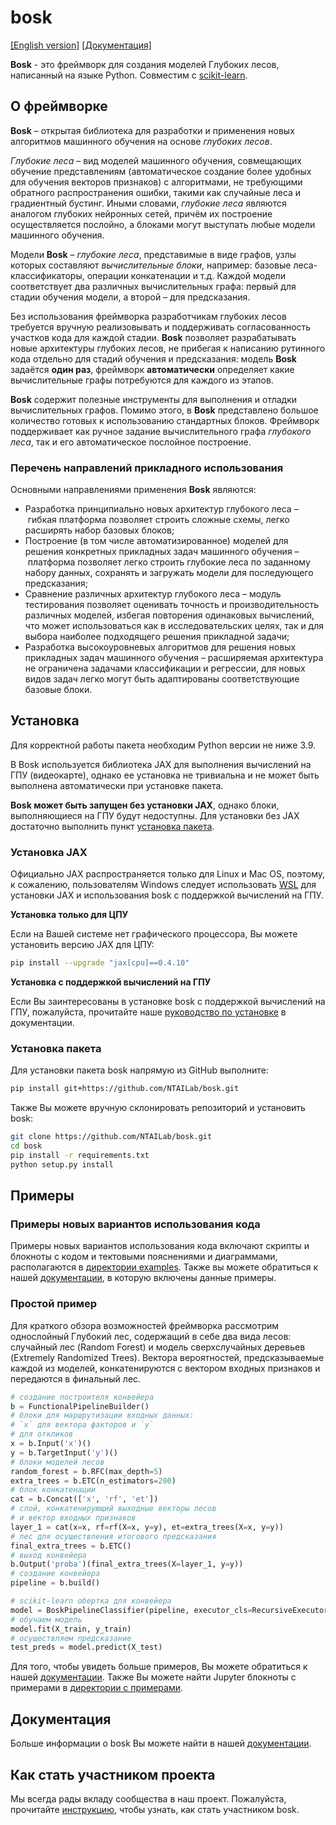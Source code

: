 # bosk

[[English version]](README_EN.md)
[[Документация]](https://ntailab.github.io/bosk/index.html)

**Bosk** - это фреймворк для создания моделей Глубоких лесов, написанный на языке Python. Совместим с [scikit-learn](https://scikit-learn.org).

## О фреймворке

**Bosk** – открытая библиотека для разработки и применения новых алгоритмов машинного обучения на основе *глубоких лесов*.

*Глубокие леса* – вид моделей машинного обучения,
совмещающих обучение представлениям (автоматическое создание более удобных для обучения векторов признаков) с алгоритмами, не требующими обратного распространения ошибки, такими как случайные леса и градиентный бустинг.
Иными словами, *глубокие леса* являются аналогом глубоких нейронных сетей, причём их построение осуществляется послойно, а блоками могут выступать любые модели машинного обучения.

Модели **Bosk** – *глубокие леса*, представимые в виде графов, узлы которых составляют *вычислительные блоки*,
например: базовые леса-классификаторы, операции конкатенации и т.д.
Каждой модели соответствует два различных вычислительных
графа: первый для стадии обучения модели, а второй – для предсказания.

Без использования фреймворка разработчикам глубоких лесов требуется
вручную реализовывать и поддерживать согласованность участков кода для каждой стадии.
**Bosk** позволяет разрабатывать новые архитектуры глубоких
лесов, не прибегая к написанию рутинного кода отдельно для стадий обучения и предсказания:
модель **Bosk** задаётся **один раз**,
фреймворк **автоматически** определяет какие вычислительные графы
потребуются для каждого из этапов.

**Bosk** содержит полезные инструменты для выполнения и отладки вычислительных графов.
Помимо этого, в **Bosk** представлено большое количество готовых к использованию
стандартных блоков. Фреймворк поддерживает как ручное задание вычислительного графа *глубокого леса*,
так и его автоматическое послойное построение.

### Перечень направлений прикладного использования

Основными направлениями применения **Bosk** являются:

- Разработка принципиально новых архитектур глубокого леса – гибкая платформа позволяет строить сложные схемы, легко расширять набор базовых блоков;
- Построение (в том числе автоматизированное) моделей для решения конкретных прикладных задач машинного обучения – платформа позволяет легко строить глубокие леса по заданному набору данных, сохранять и загружать модели для последующего предсказания;
- Сравнение различных архитектур глубокого леса – модуль тестирования позволяет оценивать точность и производительность различных моделей, избегая повторения одинаковых вычислений, что может использоваться как в исследовательских целях, так и для выбора наиболее подходящего решения прикладной задачи;
- Разработка высокоуровневых алгоритмов для решения новых прикладных задач машинного обучения – расширяемая архитектура не ограничена задачами классификации и регрессии, для новых видов задач легко могут быть адаптированы соответствующие базовые блоки.


## Установка

Для корректной работы пакета необходим Python версии не ниже 3.9.

В Bosk используется библиотека JAX для выполнения вычислений на ГПУ (видеокарте), однако ее установка не тривиальна и не может быть выполнена автоматически при установке пакета.

**Bosk может быть запущен без установки JAX**,
однако блоки, выполняющиеся на ГПУ будут недоступны.
Для установки без JAX достаточно выполнить пункт [установка пакета](#установка-пакета).

### Установка JAX

Официально JAX распространяется только для Linux и Mac OS, поэтому, к сожалению,
пользователям Windows следует использовать [WSL](https://docs.microsoft.com/en-us/windows/wsl/about) для установки JAX и использования bosk с поддержкой вычислений на ГПУ.

**Установка только для ЦПУ**

Если на Вашей системе нет графического процессора, Вы можете установить версию JAX для ЦПУ:

```bash
pip install --upgrade "jax[cpu]==0.4.10"
```

**Установка с поддержкой вычислений на ГПУ**

Если Вы заинтересованы в установке bosk с поддержкой вычислений на ГПУ, пожалуйста, прочитайте наше [руководство по установке](https://ntailab.github.io/bosk/ru_install.html#jax-installation) в документации.

### Установка пакета

Для установки пакета bosk напрямую из GitHub выполните:

```bash
pip install git+https://github.com/NTAILab/bosk.git
```

Также Вы можете вручную склонировать репозиторий и установить bosk:

```bash
git clone https://github.com/NTAILab/bosk.git
cd bosk
pip install -r requirements.txt
python setup.py install
```

## Примеры

### Примеры новых вариантов использования кода

Примеры новых вариантов использования кода включают скрипты и блокноты с кодом и тектовыми пояснениями и диаграммами, располагаются в [директории examples](examples/).
Также вы можете обратиться к нашей [документации](https://ntailab.github.io/bosk/ru_examples.html), в которую включены данные примеры.

### Простой пример

Для краткого обзора возможностей фреймворка рассмотрим однослойный Глубокий лес, содержащий в себе два вида лесов: случайный лес (Random Forest) и модель сверхслучайных деревьев (Extremely Randomized Trees).
Вектора вероятностей, предсказываемые каждой из моделей, конкатенируются с вектором входных признаков и передаются в финальный лес.

```python
# создание построителя конвейера
b = FunctionalPipelineBuilder()
# блоки для маршрутизации входных данных:
# `x` для вектора факторов и `y`
# для откликов
x = b.Input('x')()
y = b.TargetInput('y')()
# блоки моделей лесов
random_forest = b.RFC(max_depth=5)
extra_trees = b.ETC(n_estimators=200)
# блок конкатенации
cat = b.Concat(['x', 'rf', 'et'])
# слой, конкатенирующий выходные векторы лесов
# и вектор входных признаков
layer_1 = cat(x=x, rf=rf(X=x, y=y), et=extra_trees(X=x, y=y))
# лес для осуществления итогового предсказания
final_extra_trees = b.ETC()
# выход конвейера
b.Output('proba')(final_extra_trees(X=layer_1, y=y))
# создание конвейера
pipeline = b.build()

# scikit-learn обертка для конвейера
model = BoskPipelineClassifier(pipeline, executor_cls=RecursiveExecutor)
# обучаем модель
model.fit(X_train, y_train)
# осуществляем предсказание
test_preds = model.predict(X_test)
```

Для того, чтобы увидеть больше примеров, Вы можете обратиться к нашей [документации](https://ntailab.github.io/bosk/ru_examples.html). Также Вы можете найти Jupyter блокноты с примерами в  [директории с примерами](examples/).

## Документация

Больше информации о bosk Вы можете найти в нашей [документации](https://ntailab.github.io/bosk/index.html).

## Как стать участником проекта

Мы всегда рады вкладу сообщества в наш проект. Пожалуйста, прочитайте [инструкцию](https://ntailab.github.io/bosk/ru_contribution.html), чтобы узнать, как стать участником bosk.
